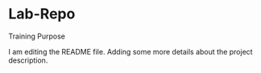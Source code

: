 # Lab-Repo
Training Purpose

I am editing the README file. Adding some more details about the project description.
